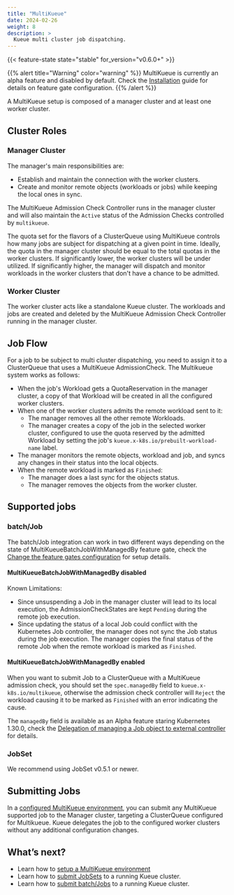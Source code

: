 ```yaml
---
title: "MultiKueue"
date: 2024-02-26
weight: 8
description: >
  Kueue multi cluster job dispatching.
---
```


{{< feature-state state="stable" for_version="v0.6.0+" >}}

{{% alert title="Warning" color="warning" %}}
MultiKueue is currently an alpha feature and disabled by default. Check the [Installation](/docs/installation/#change-the-feature-gates-configuration) guide for details on feature gate configuration.
{{% /alert %}}


A MultiKueue setup is composed of a manager cluster and at least one worker cluster.

## Cluster Roles
### Manager Cluster

The manager's main responsibilities are:
- Establish and maintain the connection with the worker clusters.
- Create and monitor remote objects (workloads or jobs) while keeping the local ones in sync.

The MultiKueue Admission Check Controller runs in the manager cluster and will also maintain the `Active` status of the Admission Checks controlled by `multikueue`.

The quota set for the flavors of a ClusterQueue using MultiKueue controls how many jobs are subject for dispatching at a given point in time.
Ideally, the quota in the manager cluster should be equal to the total quotas in the worker clusters.
If significantly lower, the worker clusters will be under utilized.
If significantly higher, the manager will dispatch and monitor workloads in the worker clusters that don't have a chance to be admitted.

### Worker Cluster

The worker cluster acts like a standalone Kueue cluster.
The workloads and jobs are created and deleted by the MultiKueue Admission Check Controller running in the manager cluster.

## Job Flow

For a job to be subject to multi cluster dispatching, you need to assign it to a ClusterQueue that uses a MultiKueue AdmissionCheck. The Multikueue system works as follows:
- When the job's Workload gets a QuotaReservation in the manager cluster, a copy of that Workload will be created in all the configured worker clusters.
- When one of the worker clusters admits the remote workload sent to it:
  - The manager removes all the other remote Workloads.
  - The manager creates a copy of the job in the selected worker cluster, configured to use the quota reserved by the admitted Workload by setting the job's `kueue.x-k8s.io/prebuilt-workload-name` label.
- The manager monitors the remote objects, workload and job, and syncs any changes in their status into the local objects.
- When the remote workload is marked as `Finished`:
  - The manager does a last sync for the objects status.
  - The manager removes the objects from the worker cluster.

## Supported jobs

### batch/Job

The batch/Job integration can work in two different ways depending on the state of MultiKueueBatchJobWithManagedBy feature gate, check the [Change the feature gates configuration](/docs/installation/#change-the-feature-gates-configuration) for setup details.

#### MultiKueueBatchJobWithManagedBy disabled

Known Limitations:
- Since unsuspending a Job in the manager cluster will lead to its local execution, the AdmissionCheckStates are kept `Pending` during the remote job execution.
- Since updating the status of a local Job could conflict with the Kubernetes Job controller, the manager does not sync the Job status during the job execution. The manager copies the final status of the remote Job when the remote workload is marked as `Finished`.

#### MultiKueueBatchJobWithManagedBy enabled

When you want to submit Job to a ClusterQueue with a MultiKueue admission check, you should set the `spec.managedBy` field to `kueue.x-k8s.io/multikueue`, otherwise the admission check controller will `Reject` the workload causing it to be marked as `Finished` with an error indicating the cause.

The `managedBy` field is available as an Alpha feature staring Kubernetes 1.30.0, check the [Delegation of managing a Job object to external controller](https://kubernetes.io/docs/concepts/workloads/controllers/job/#delegation-of-managing-a-job-object-to-external-controller) for details.

### JobSet

We recommend using JobSet v0.5.1 or newer.

## Submitting Jobs
In a [configured MultiKueue environment](/docs/tasks/manage/setup_multikueue), you can submit any MultiKueue supported job to the Manager cluster, targeting a ClusterQueue configured for Multikueue.
Kueue delegates the job to the configured worker clusters without any additional configuration changes.

## What’s next? 
- Learn how to [setup a MultiKueue environment](/docs/tasks/manage/setup_multikueue/)
- Learn how to [submit JobSets](/docs/tasks/run/jobsets/#jobset-definition) to a running Kueue cluster.
- Learn how to [submit batch/Jobs](/docs/tasks/run/jobs/#1-define-the-job) to a running Kueue cluster.
